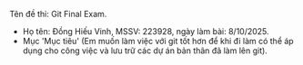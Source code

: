  Tên đề thi: Git Final Exam.
 - Họ tên: Đồng Hiếu Vinh, MSSV: 223928, ngày làm bài: 8/10/2025.
 - Mục 'Mục tiêu' (Em muốn làm việc với git tốt hơn để khi đi làm có thể áp dụng cho công việc và lưu trữ các dự án bản thân đã làm lên git).